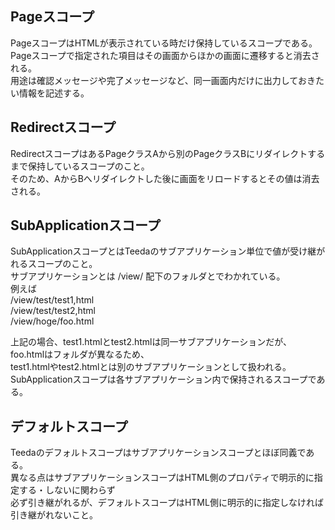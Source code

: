 ## Pageスコープ
PageスコープはHTMLが表示されている時だけ保持しているスコープである。  
Pageスコープで指定された項目はその画面からほかの画面に遷移すると消去される。  
用途は確認メッセージや完了メッセージなど、同一画面内だけに出力しておきたい情報を記述する。  

## Redirectスコープ
RedirectスコープはあるPageクラスAから別のPageクラスBにリダイレクトするまで保持しているスコープのこと。  
そのため、AからBへリダイレクトした後に画面をリロードするとその値は消去される。  

## SubApplicationスコープ
SubApplicationスコープとはTeedaのサブアプリケーション単位で値が受け継がれるスコープのこと。  
サブアプリケーションとは /view/ 配下のフォルダとでわかれている。  
例えば  
 /view/test/test1,html  
 /view/test/test2,html  
 /view/hoge/foo.html  

上記の場合、test1.htmlとtest2.htmlは同一サブアプリケーションだが、foo.htmlはフォルダが異なるため、  
test1.htmlやtest2.htmlとは別のサブアプリケーションとして扱われる。  
SubApplicationスコープは各サブアプリケーション内で保持されるスコープである。  

## デフォルトスコープ
Teedaのデフォルトスコープはサブアプリケーションスコープとほぼ同義である。  
異なる点はサブアプリケーションスコープはHTML側のプロパティで明示的に指定する・しないに関わらず  
必ず引き継がれるが、デフォルトスコープはHTML側に明示的に指定しなければ引き継がれないこと。  
